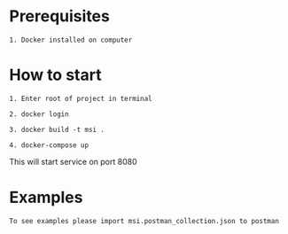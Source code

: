 
 # Prerequisites
  ```$xslt
1. Docker installed on computer
```
# How to start
   
```$xslt
1. Enter root of project in terminal
```

```$xslt
2. docker login
```

```$xslt
3. docker build -t msi .
```

```$xslt
4. docker-compose up
```

This will start service on port 8080

# Examples

```
To see examples please import msi.postman_collection.json to postman
``` 